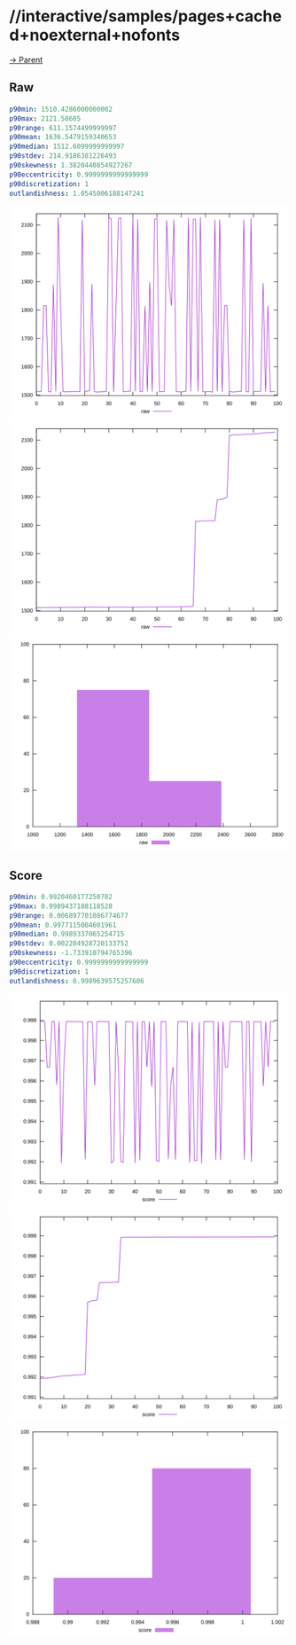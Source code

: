 
# //interactive/samples/pages+cached+noexternal+nofonts

[→ Parent](../..)


## Raw


```yaml
p90min: 1510.4286000000002
p90max: 2121.58605
p90range: 611.1574499999997
p90mean: 1636.5479159340653
p90median: 1512.6099999999997
p90stdev: 214.9186381226493
p90skewness: 1.3820440854927267
p90eccentricity: 0.9999999999999999
p90discretization: 1
outlandishness: 1.0545006188147241

```

![PLOT: raw-values](./raw/values.svg)![PLOT: raw-sorted](./raw/sorted.svg)![PLOT: raw-histogram](./raw/histogram.svg)
## Score


```yaml
p90min: 0.9920460177250782
p90max: 0.9989437188118528
p90range: 0.006897701086774677
p90mean: 0.9977115004601961
p90median: 0.9989337065254715
p90stdev: 0.002284928720133752
p90skewness: -1.733910794765396
p90eccentricity: 0.9999999999999999
p90discretization: 1
outlandishness: 0.9989639575257606

```

![PLOT: score-values](./score/values.svg)![PLOT: score-sorted](./score/sorted.svg)![PLOT: score-histogram](./score/histogram.svg)